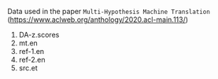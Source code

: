 Data used in the paper `Multi-Hypothesis Machine Translation` (https://www.aclweb.org/anthology/2020.acl-main.113/)

1) DA-z.scores
2) mt.en
3) ref-1.en
4) ref-2.en
5) src.et
